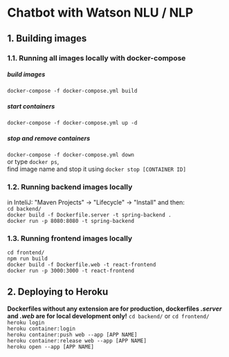 # Chatbot with Watson NLU / NLP
## 1. Building images
### 1.1. Running all images locally with docker-compose
##### build images
`docker-compose -f docker-compose.yml build`  
##### start containers
`docker-compose -f docker-compose.yml up -d`  
##### stop and remove containers
`docker-compose -f docker-compose.yml down`  
or type `docker ps`,  
find image name and stop it using `docker stop [CONTAINER ID]`  

### 1.2. Running backend images locally
in InteliJ: "Maven Projects" -> "Lifecycle" -> "Install" and then:  
`cd backend/`  
`docker build -f Dockerfile.server -t spring-backend .`  
`docker run -p 8080:8080 -t spring-backend`  

### 1.3. Running frontend images locally
`cd frontend/`  
`npm run build`  
`docker build -f Dockerfile.web -t react-frontend`  
`docker run -p 3000:3000 -t react-frontend`  

## 2. Deploying to Heroku
__Dockerfiles without any extension are for production, dockerfiles *.server* and *.web* are for local development only!__
`cd backend/` or `cd frontend/`   
`heroku login`  
`heroku container:login`  
`heroku container:push web --app [APP NAME]`  
`heroku container:release web --app [APP NAME]`  
`heroku open --app [APP NAME]`
